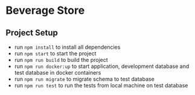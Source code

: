 # Beverage Store

## Project Setup

- run `npm install` to install all dependencies
- run `npm start` to start the project
- run `npm run build` to build the project
- run `npm run docker:up` to start application, development database and test database in docker containers
- run `npm run migrate` to migrate schema to test database
- run `npm run test` to run the tests from local machine on test database
